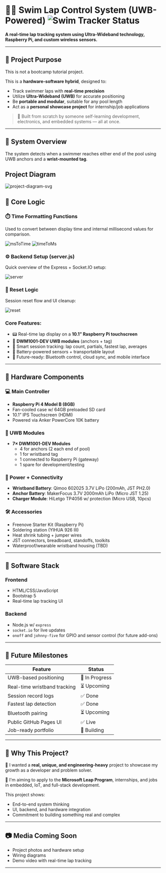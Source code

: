 # 🏊‍♂️ Swim Lap Control System (UWB-Powered) ![Swim Tracker Status](https://img.shields.io/endpoint?url=https://raw.githubusercontent.com/MarcioPimentel01/swim-lap-control-system/main/badge-status.json&style=for-the-badge)


**A real-time lap tracking system using Ultra-Wideband technology, Raspberry Pi, and custom wireless sensors.**

---

## 🚀 Project Purpose

This is not a bootcamp tutorial project.

This is a **hardware-software hybrid**, designed to:

- Track swimmer laps with **real-time precision**
- Utilize **Ultra-Wideband (UWB)** for accurate positioning
- Be **portable and modular**, suitable for any pool length
- Act as a **personal showcase project** for internship/job applications

> 🧠 Built from scratch by someone self-learning development, electronics, and embedded systems — all at once.

---

## 🧩 System Overview

The system detects when a swimmer reaches either end of the pool using UWB anchors and a **wrist-mounted tag**.

## Project Diagram

![project-diagram-svg](./public/asstes/img/project-diagram-svg.svg)

## 🧠 Core Logic

### ⏱️ Time Formatting Functions
Used to convert between display time and internal millisecond values for comparison.

![msToTime](./public/asstes/img/milliseconds-to-time.png)
![timeToMs](./public/asstes/img/time-to-%20milliseconds.png)

### ⚙️ Backend Setup (server.js)
Quick overview of the Express + Socket.IO setup:

![server](./public/asstes/img/server-js-configuration.png)

### 🧼 Reset Logic
Session reset flow and UI cleanup:

![reset](./public/asstes/img/timeInterval-eventListner.png)


### Core Features:

- 📟 Real-time lap display on a **10.1” Raspberry Pi touchscreen**
- 📡 **DWM1001-DEV UWB modules** (anchors + tag)
- 🧠 Smart session tracking: lap count, partials, fastest lap, averages
- 🔋 Battery-powered sensors + transportable layout
- 📲 Future-ready: Bluetooth control, cloud sync, and mobile interface

---

## 🧱 Hardware Components

### 💻 Main Controller

- **Raspberry Pi 4 Model B (8GB)**
- Fan-cooled case w/ 64GB preloaded SD card
- 10.1” IPS Touchscreen (HDMI)
- Powered via Anker PowerCore 10K battery

### 📡 UWB Modules

- **7× DWM1001-DEV Modules**
  - 4 for anchors (2 each end of pool)
  - 1 for wristband tag
  - 1 connected to Raspberry Pi (gateway)
  - 1 spare for development/testing

### 🔋 Power + Connectivity

- **Wristband Battery**: Qimoo 602025 3.7V LiPo (200mAh, JST PH2.0)
- **Anchor Battery**: MakerFocus 3.7V 2000mAh LiPo (Micro JST 1.25)
- **Charger Module**: HiLetgo TP4056 w/ protection (Micro USB, 10pcs)

### 🛠 Accessories

- Freenove Starter Kit (Raspberry Pi)
- Soldering station (YIHUA 926 III)
- Heat shrink tubing + jumper wires
- JST connectors, breadboard, standoffs, toolkits
- Waterproof/wearable wristband housing (TBD)

---

## 🔧 Software Stack

### Frontend

- HTML/CSS/JavaScript
- Bootstrap 5
- Real-time lap tracking UI

### Backend

- Node.js w/ `express`
- `socket.io` for live updates
- `onoff` and `johnny-five` for GPIO and sensor control (for future add-ons)

---

## 🧠 Future Milestones

| Feature | Status       |
|---------|--------------|
| UWB-based positioning        | 🔄 In Progress |
| Real-time wristband tracking | ⏳ Upcoming   |
| Session record logs          | ✅ Done       |
| Fastest lap detection        | ✅ Done       |
| Bluetooth pairing            | ⏳ Upcoming   |
| Public GitHub Pages UI       | ✅ Live       |
| Job-ready portfolio          | 🔄 Building   |

---

## 📢 Why This Project?

🧠 I wanted a **real, unique, and engineering-heavy** project to showcase my growth as a developer and problem solver.

💼 I'm aiming to apply to the **Microsoft Leap Program**, internships, and jobs in embedded, IoT, and full-stack development.

This project shows:

- End-to-end system thinking
- UI, backend, and hardware integration
- Commitment to building something real and complex

---

## 📷 Media Coming Soon

- Project photos and hardware setup
- Wiring diagrams
- Demo video with real-time lap tracking

---
